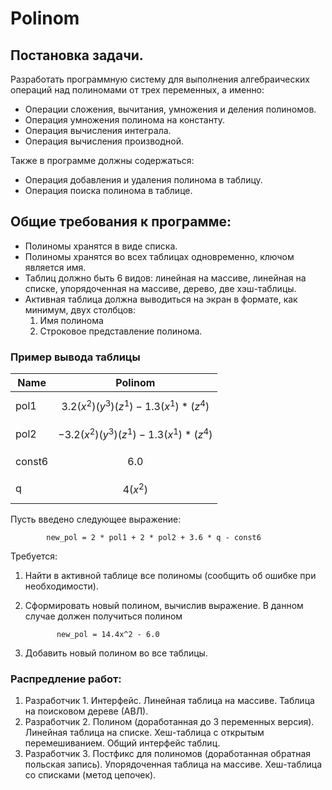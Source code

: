 # Polinom
## Постановка задачи.

Разработать программную систему для выполнения алгебраических операций над полиномами от 
трех переменных, а именно:

+ Операции сложения, вычитания, умножения и деления полиномов.
+ Операция умножения полинома на константу.
+ Операция вычисления интеграла.
+ Операция вычисления производной.

Также в программе должны содержаться: 

+ Операция добавления и удаления полинома в таблицу.
+ Операция поиска полинома в таблице.

## Общие требования к программе: 

+ Полиномы хранятся в виде списка.
+ Полиномы хранятся во всех таблицах одновременно, ключом является имя.
+ Таблиц должно быть 6 видов: линейная на массиве, линейная на списке, упорядоченная на 
массиве, дерево, две хэш-таблицы.
+ Активная таблица должна выводиться на экран в формате, как 
минимум, двух столбцов: 
  1) Имя полинома
  2) Строковое представление полинома.

### Пример вывода таблицы

Name | Polinom
--- | ---
pol1 | $${3.2(x^2)(y^3)(z^1) - 1.3(x^1)*(z^4)}$$
pol2 | $${-3.2(x^2)(y^3)(z^1) - 1.3(x^1)*(z^4)}$$
const6 | $${6.0}$$
q | $${4(x^2)}$$

Пусть введено следующее выражение:

            new_pol = 2 * pol1 + 2 * pol2 + 3.6 * q - const6

Требуется:

1. Найти в активной таблице все полиномы (сообщить об ошибке при необходимости).
2. Сформировать новый полином, вычислив выражение. В данном случае должен получиться 
полином         

              new_pol = 14.4x^2 - 6.0
3. Добавить новый полином во все таблицы.

### Распредление работ:

1. Разработчик 1. Интерфейс. Линейная таблица на массиве. Таблица на поисковом дереве 
(АВЛ).
2. Разработчик 2. Полином (доработанная до 3 переменных версия). Линейная таблица на 
списке. Хеш-таблица с открытым перемешиванием. Общий интерфейс таблиц.
3. Разработчик 3. Постфикс для полиномов (доработанная обратная польская запись). 
Упорядоченная таблица на массиве. Хеш-таблица со списками (метод цепочек).
